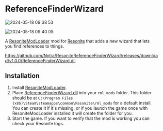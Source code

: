 # ReferenceFinderWizard

![2024-05-18 09 38 53](https://github.com/Nytra/ResoniteReferenceFinderWizard/assets/14206961/67b351d5-2639-495b-b79d-923b45d2744e)

![2024-05-18 09 40 05](https://github.com/Nytra/ResoniteReferenceFinderWizard/assets/14206961/086d96e4-a927-44f5-89f0-f5e3ad38b5c8)

A [ResoniteModLoader](https://github.com/resonite-modding-group/ResoniteModLoader) mod for [Resonite](https://resonite.com/) that adds a new wizard that lets you find references to things.

https://github.com/Nytra/ResoniteReferenceFinderWizard/releases/download/v1.0.0/ReferenceFinderWizard.dll

## Installation
1. Install [ResoniteModLoader](https://github.com/resonite-modding-group/ResoniteModLoader).
2. Place [ReferenceFinderWizard.dll](https://github.com/Nytra/ResoniteReferenceFinderWizard/releases/latest/download/ReferenceFinderWizard.dll) into your `rml_mods` folder. This folder should be at `C:\Program Files (x86)\Steam\steamapps\common\Resonite\rml_mods` for a default install. You can create it if it's missing, or if you launch the game once with ResoniteModLoader installed it will create the folder for you.
3. Start the game. If you want to verify that the mod is working you can check your Resonite logs.

